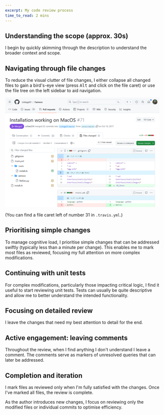 ```yaml
---
excerpt: My code review process
time_to_read: 2 mins
---
```


## Understanding the scope (approx. 30s)

I begin by quickly skimming through the description to understand the broader context and scope.

## Navigating through file changes

To reduce the visual clutter of file changes, I either collapse all changed files to gain a bird's-eye view (press <kbd>Alt</kbd> and click on the file caret) or use the file tree on the left sidebar to aid navigation.

![Pull Request example](/assets/images/pull-request.png)

(You can find a file caret left of number 31 in `.travis.yml`.)

## Prioritising simple changes

To manage cognitive load, I prioritise simple changes that can be addressed swiftly (typically less than a minute per change). This enables me to mark most files as reviewed, focusing my full attention on more complex modifications.

## Continuing with unit tests

For complex modifications, particularly those impacting critical logic, I find it useful to start reviewing unit tests. Tests can usually be quite descriptive and allow me to better understand the intended functionality.

## Focusing on detailed review

I leave the changes that need my best attention to detail for the end.

## Active engagement: leaving comments

Throughout the review, when I find anything I don't understand I leave a comment. The comments serve as markers of unresolved queries that can later be addressed.

## Completion and iteration

I mark files as reviewed only when I'm fully satisfied with the changes. Once I've marked all files, the review is complete.

As the author introduces new changes, I focus on reviewing only the modified files or individual commits to optimise efficiency.
